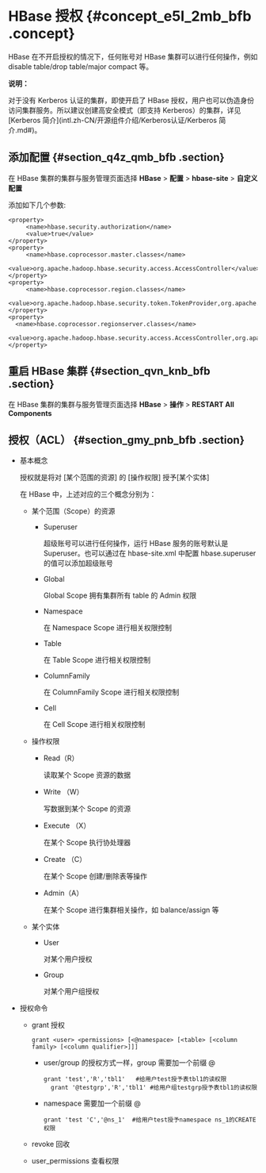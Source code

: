 # HBase 授权 {#concept_e5l_2mb_bfb .concept}

HBase 在不开启授权的情况下，任何账号对 HBase 集群可以进行任何操作，例如 disable table/drop table/major compact 等。

**说明：** 

对于没有 Kerberos 认证的集群，即使开启了 HBase 授权，用户也可以伪造身份访问集群服务。所以建议创建高安全模式（即支持 Kerberos）的集群，详见 [Kerberos 简介](intl.zh-CN/开源组件介绍/Kerberos认证/Kerberos 简介.md#)。

## 添加配置 {#section_q4z_qmb_bfb .section}

在 HBase 集群的集群与服务管理页面选择 **HBase** \> **配置** \> **hbase-site** \> **自定义配置**

添加如下几个参数:

```
<property>
     <name>hbase.security.authorization</name>
     <value>true</value>
</property>
<property>
     <name>hbase.coprocessor.master.classes</name>
     <value>org.apache.hadoop.hbase.security.access.AccessController</value>
</property>
<property>
     <name>hbase.coprocessor.region.classes</name>
 <value>org.apache.hadoop.hbase.security.token.TokenProvider,org.apache.hadoop.hbase.security.access.AccessController</value>
</property>
<property>
  <name>hbase.coprocessor.regionserver.classes</name>
  <value>org.apache.hadoop.hbase.security.access.AccessController,org.apache.hadoop.hbase.security.token.TokenProvider</value>
</property>
```

## 重启 HBase 集群 {#section_qvn_knb_bfb .section}

在 HBase 集群的集群与服务管理页面选择 **HBase** \> **操作** \> **RESTART All Components**

## 授权（ACL） {#section_gmy_pnb_bfb .section}

-   基本概念

    授权就是将对 \[某个范围的资源\] 的 \[操作权限\] 授予\[某个实体\]

    在 HBase 中，上述对应的三个概念分别为：

    -   某个范围（Scope）的资源
        -   Superuser

            超级账号可以进行任何操作，运行 HBase 服务的账号默认是 Superuser。也可以通过在 hbase-site.xml 中配置 hbase.superuser 的值可以添加超级账号

        -   Global

            Global Scope 拥有集群所有 table 的 Admin 权限

        -   Namespace

            在 Namespace Scope 进行相关权限控制

        -   Table

            在 Table Scope 进行相关权限控制

        -   ColumnFamily

            在 ColumnFamily Scope 进行相关权限控制

        -   Cell

            在 Cell Scope 进行相关权限控制

    -   操作权限
        -   Read（R）

            读取某个 Scope 资源的数据

        -   Write （W）

            写数据到某个 Scope 的资源

        -   Execute （X）

            在某个 Scope 执行协处理器

        -   Create （C）

            在某个 Scope 创建/删除表等操作

        -   Admin（A）

            在某个 Scope 进行集群相关操作，如 balance/assign 等

    -   某个实体
        -   User

            对某个用户授权

        -   Group

            对某个用户组授权

-   授权命令
    -   grant 授权

        ```
        grant <user> <permissions> [<@namespace> [<table> [<column family> [<column qualifier>]]]
        ```

        -   user/group 的授权方式一样，group 需要加一个前缀 @

            ```
            grant 'test','R','tbl1'   #给用户test授予表tbl1的读权限
              grant '@testgrp','R','tbl1' #给用户组testgrp授予表tbl1的读权限
            ```

        -   namespace 需要加一个前缀 @

            ```
            grant 'test 'C','@ns_1'  #给用户test授予namespace ns_1的CREATE权限
            ```

    -   revoke 回收
    -   user\_permissions 查看权限

